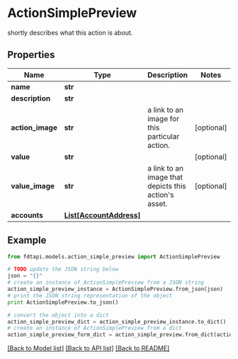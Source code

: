 # ActionSimplePreview

shortly describes what this action is about.

## Properties
Name | Type | Description | Notes
------------ | ------------- | ------------- | -------------
**name** | **str** |  | 
**description** | **str** |  | 
**action_image** | **str** | a link to an image for this particular action. | [optional] 
**value** | **str** |  | [optional] 
**value_image** | **str** | a link to an image that depicts this action&#39;s asset. | [optional] 
**accounts** | [**List[AccountAddress]**](AccountAddress.md) |  | 

## Example

```python
from fdtapi.models.action_simple_preview import ActionSimplePreview

# TODO update the JSON string below
json = "{}"
# create an instance of ActionSimplePreview from a JSON string
action_simple_preview_instance = ActionSimplePreview.from_json(json)
# print the JSON string representation of the object
print ActionSimplePreview.to_json()

# convert the object into a dict
action_simple_preview_dict = action_simple_preview_instance.to_dict()
# create an instance of ActionSimplePreview from a dict
action_simple_preview_form_dict = action_simple_preview.from_dict(action_simple_preview_dict)
```
[[Back to Model list]](../README.md#documentation-for-models) [[Back to API list]](../README.md#documentation-for-api-endpoints) [[Back to README]](../README.md)


